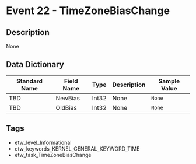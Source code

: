 # Event 22 - TimeZoneBiasChange

## Description
None

## Data Dictionary
|Standard Name|Field Name|Type|Description|Sample Value|
|---|---|---|---|---|
|TBD|NewBias|Int32|None|`None`|
|TBD|OldBias|Int32|None|`None`|

## Tags
* etw_level_Informational
* etw_keywords_KERNEL_GENERAL_KEYWORD_TIME
* etw_task_TimeZoneBiasChange